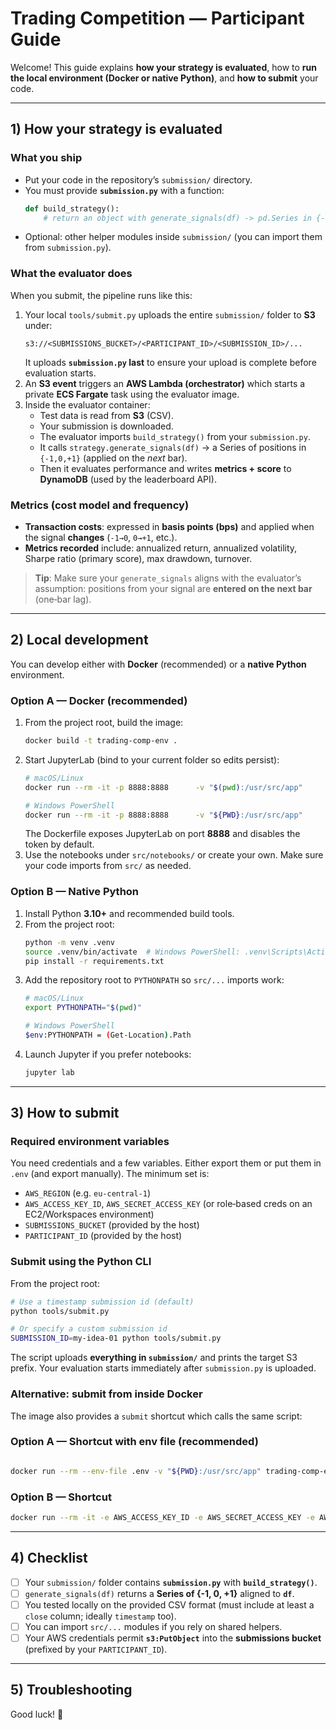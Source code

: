 # Trading Competition — Participant Guide

Welcome! This guide explains **how your strategy is evaluated**, how to **run the local environment (Docker or native Python)**, and **how to submit** your code.

---

## 1) How your strategy is evaluated

### What you ship
- Put your code in the repository’s `submission/` directory.
- You must provide **`submission.py`** with a function:
  ```python
  def build_strategy():
      # return an object with generate_signals(df) -> pd.Series in {-1, 0, +1}
  ```
- Optional: other helper modules inside `submission/` (you can import them from `submission.py`).

### What the evaluator does
When you submit, the pipeline runs like this:

1. Your local `tools/submit.py` uploads the entire `submission/` folder to **S3** under:
   ```
   s3://<SUBMISSIONS_BUCKET>/<PARTICIPANT_ID>/<SUBMISSION_ID>/...
   ```
   It uploads **`submission.py` last** to ensure your upload is complete before evaluation starts.
2. An **S3 event** triggers an **AWS Lambda (orchestrator)** which starts a private **ECS Fargate** task using the evaluator image.
3. Inside the evaluator container:
   - Test data is read from **S3** (CSV).
   - Your submission is downloaded.
   - The evaluator imports `build_strategy()` from your `submission.py`.
   - It calls `strategy.generate_signals(df)` → a Series of positions in `{-1,0,+1}` (applied on the *next* bar).
   - Then it evaluates performance and writes **metrics + score** to **DynamoDB** (used by the leaderboard API).

### Metrics (cost model and frequency)
- **Transaction costs**: expressed in **basis points (bps)** and applied when the signal **changes** (`-1→0`, `0→+1`, etc.).
- **Metrics recorded** include: annualized return, annualized volatility, Sharpe ratio (primary score), max drawdown, turnover.

> **Tip**: Make sure your `generate_signals` aligns with the evaluator’s assumption: positions from your signal are **entered on the next bar** (one‑bar lag).

---

## 2) Local development

You can develop either with **Docker** (recommended) or a **native Python** environment.

### Option A — Docker (recommended)
1. From the project root, build the image:
   ```bash
   docker build -t trading-comp-env .
   ```
2. Start JupyterLab (bind to your current folder so edits persist):
   ```bash
   # macOS/Linux
   docker run --rm -it -p 8888:8888      -v "$(pwd):/usr/src/app"      trading-comp-env

   # Windows PowerShell
   docker run --rm -it -p 8888:8888      -v "${PWD}:/usr/src/app"      trading-comp-env
   ```
   The Dockerfile exposes JupyterLab on port **8888** and disables the token by default.
3. Use the notebooks under `src/notebooks/` or create your own. Make sure your code imports from `src/` as needed.

### Option B — Native Python
1. Install Python **3.10+** and recommended build tools.
2. From the project root:
   ```bash
   python -m venv .venv
   source .venv/bin/activate  # Windows PowerShell: .venv\Scripts\Activate.ps1
   pip install -r requirements.txt
   ```
3. Add the repository root to `PYTHONPATH` so `src/...` imports work:
   ```bash
   # macOS/Linux
   export PYTHONPATH="$(pwd)"

   # Windows PowerShell
   $env:PYTHONPATH = (Get-Location).Path
   ```
4. Launch Jupyter if you prefer notebooks:
   ```bash
   jupyter lab
   ```

---

## 3) How to submit

### Required environment variables
You need credentials and a few variables. Either export them or put them in `.env` (and export manually). The minimum set is:
- `AWS_REGION` (e.g. `eu-central-1`)
- `AWS_ACCESS_KEY_ID`, `AWS_SECRET_ACCESS_KEY` (or role‑based creds on an EC2/Workspaces environment)
- `SUBMISSIONS_BUCKET` (provided by the host)
- `PARTICIPANT_ID` (provided by the host)

### Submit using the Python CLI
From the project root:
```bash
# Use a timestamp submission id (default)
python tools/submit.py

# Or specify a custom submission id
SUBMISSION_ID=my-idea-01 python tools/submit.py
```
The script uploads **everything in `submission/`** and prints the target S3 prefix. Your evaluation starts immediately after `submission.py` is uploaded.

### Alternative: submit from inside Docker
The image also provides a `submit` shortcut which calls the same script:
### Option A — Shortcut with env file (recommended)
```bash

docker run --rm --env-file .env -v "${PWD}:/usr/src/app" trading-comp-evaluator submit
```
### Option B — Shortcut
```bash
docker run --rm -it -e AWS_ACCESS_KEY_ID -e AWS_SECRET_ACCESS_KEY -e AWS_REGION -e SUBMISSIONS_BUCKET -e PARTICIPANT_ID -v "$(pwd):/usr/src/app" trading-comp-env submit
```

---

## 4) Checklist

- [ ] Your `submission/` folder contains **`submission.py`** with **`build_strategy()`**.
- [ ] `generate_signals(df)` returns a **Series of {-1, 0, +1}** aligned to **`df`**.
- [ ] You tested locally on the provided CSV format (must include at least a `close` column; ideally `timestamp` too).
- [ ] You can import `src/...` modules if you rely on shared helpers.
- [ ] Your AWS credentials permit **`s3:PutObject`** into the **submissions bucket** (prefixed by your `PARTICIPANT_ID`).

---

## 5) Troubleshooting

Good luck! 🚀
